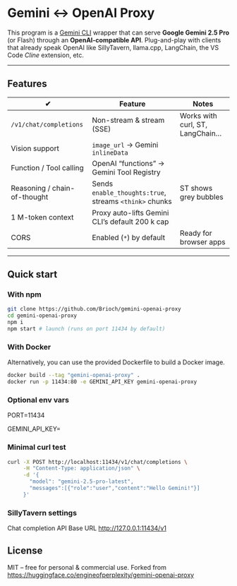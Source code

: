 # Gemini ↔︎ OpenAI Proxy

This program is a [Gemini CLI](https://github.com/google-gemini/gemini-cli) wrapper that can serve **Google Gemini 2.5 Pro** (or Flash) through an **OpenAI-compatible API**.
Plug-and-play with clients that already speak OpenAI like SillyTavern, llama.cpp, LangChain, the VS Code *Cline* extension, etc.

---

## Features

| ✔ | Feature | Notes |
|---|---------|-------|
| `/v1/chat/completions` | Non-stream & stream (SSE) | Works with curl, ST, LangChain… |
| Vision support | `image_url` → Gemini `inlineData` | |
| Function / Tool calling | OpenAI “functions” → Gemini Tool Registry | |
| Reasoning / chain-of-thought | Sends `enable_thoughts:true`, streams `<think>` chunks | ST shows grey bubbles |
| 1 M-token context | Proxy auto-lifts Gemini CLI’s default 200 k cap | |
| CORS | Enabled (`*`) by default | Ready for browser apps |

---

## Quick start

### With npm

```bash
git clone https://github.com/Brioch/gemini-openai-proxy
cd gemini-openai-proxy
npm i
npm start # launch (runs on port 11434 by default)
```

### With Docker

Alternatively, you can use the provided Dockerfile to build a Docker image.

```sh
docker build --tag "gemini-openai-proxy" .
docker run -p 11434:80 -e GEMINI_API_KEY gemini-openai-proxy
```

### Optional env vars

PORT=11434

GEMINI_API_KEY=

### Minimal curl test

```bash
curl -X POST http://localhost:11434/v1/chat/completions \
     -H "Content-Type: application/json" \
     -d '{
       "model": "gemini-2.5-pro-latest",
       "messages":[{"role":"user","content":"Hello Gemini!"}]
     }'
```

### SillyTavern settings

Chat completion
API Base URL http://127.0.0.1:11434/v1



## License

MIT – free for personal & commercial use. Forked from https://huggingface.co/engineofperplexity/gemini-openai-proxy
